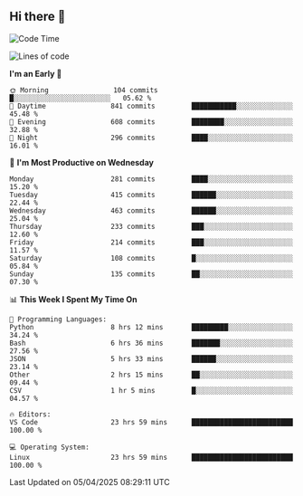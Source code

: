 ## Hi there 👋

<!--
**Wangmerlyn/Wangmerlyn** is a ✨ _special_ ✨ repository because its `README.md` (this file) appears on your GitHub profile.

Here are some ideas to get you started:

- 🔭 I’m currently working on ...
- 🌱 I’m currently learning ...
- 👯 I’m looking to collaborate on ...
- 🤔 I’m looking for help with ...
- 💬 Ask me about ...
- 📫 How to reach me: ...
- 😄 Pronouns: ...
- ⚡ Fun fact: ...
-->
<!--START_SECTION:waka-->
![Code Time](http://img.shields.io/badge/Code%20Time-161%20hrs%2054%20mins-blue)

![Lines of code](https://img.shields.io/badge/From%20Hello%20World%20I%27ve%20Written-9.7%20million%20lines%20of%20code-blue)

**I'm an Early 🐤** 

```text
🌞 Morning                104 commits         █░░░░░░░░░░░░░░░░░░░░░░░░   05.62 % 
🌆 Daytime                841 commits         ███████████░░░░░░░░░░░░░░   45.48 % 
🌃 Evening                608 commits         ████████░░░░░░░░░░░░░░░░░   32.88 % 
🌙 Night                  296 commits         ████░░░░░░░░░░░░░░░░░░░░░   16.01 % 
```
📅 **I'm Most Productive on Wednesday** 

```text
Monday                   281 commits         ████░░░░░░░░░░░░░░░░░░░░░   15.20 % 
Tuesday                  415 commits         ██████░░░░░░░░░░░░░░░░░░░   22.44 % 
Wednesday                463 commits         ██████░░░░░░░░░░░░░░░░░░░   25.04 % 
Thursday                 233 commits         ███░░░░░░░░░░░░░░░░░░░░░░   12.60 % 
Friday                   214 commits         ███░░░░░░░░░░░░░░░░░░░░░░   11.57 % 
Saturday                 108 commits         █░░░░░░░░░░░░░░░░░░░░░░░░   05.84 % 
Sunday                   135 commits         ██░░░░░░░░░░░░░░░░░░░░░░░   07.30 % 
```


📊 **This Week I Spent My Time On** 

```text
💬 Programming Languages: 
Python                   8 hrs 12 mins       █████████░░░░░░░░░░░░░░░░   34.24 % 
Bash                     6 hrs 36 mins       ███████░░░░░░░░░░░░░░░░░░   27.56 % 
JSON                     5 hrs 33 mins       ██████░░░░░░░░░░░░░░░░░░░   23.14 % 
Other                    2 hrs 15 mins       ██░░░░░░░░░░░░░░░░░░░░░░░   09.44 % 
CSV                      1 hr 5 mins         █░░░░░░░░░░░░░░░░░░░░░░░░   04.57 % 

🔥 Editors: 
VS Code                  23 hrs 59 mins      █████████████████████████   100.00 % 

💻 Operating System: 
Linux                    23 hrs 59 mins      █████████████████████████   100.00 % 
```


 Last Updated on 05/04/2025 08:29:11 UTC
<!--END_SECTION:waka-->
